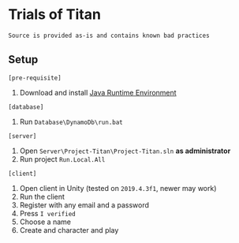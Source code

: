 # Trials of Titan

`Source is provided as-is and contains known bad practices`

## Setup

`[pre-requisite]`

1. Download and install [Java Runtime Environment](https://download.oracle.com/java/19/latest/jdk-19_windows-x64_bin.exe)

`[database]`

1. Run `Database\DynamoDb\run.bat`

`[server]`

1. Open `Server\Project-Titan\Project-Titan.sln` **as administrator**
2. Run project `Run.Local.All`

`[client]`

1. Open client in Unity (tested on `2019.4.3f1`, newer may work)
2. Run the client
3. Register with any email and a password
4. Press `I verified`
5. Choose a name
6. Create and character and play